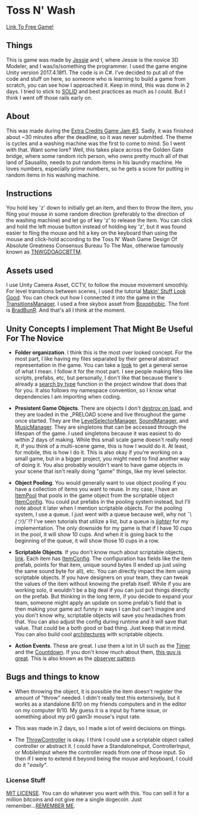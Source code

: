 # Toss N' Wash

[Link To Free Game!](https://therealdrew.itch.io/toss-n-wash)

## Things
This is game was made by [Jessie](https://github.com/JurassicJessie "3D Modeler") 
and I, where Jessie is the novice 3D Modeler, and I was/is/something the programmer.
I used the game engine Unity version 2017.4.18f1. The code is in C#.
I've decided to put all of the code and stuff on here, so someone who is learning to build a game from scratch, you can see how I approached it. Keep in mind, this was done in 2 days. I tried to stick to [SOLID](https://youtu.be/eIf3-aDTOOA) and best practices as much as I could. But I think I went off those rails early on.

## About
This was made during the  [Extra Credits Game Jam #3](https://itch.io/jam/extra-credits-game-jam-3 "FR33 GAM3").
Sadly, it was finished about ~30 minutes after the deadline, so it was never submitted.
The theme is cycles and a washing machine was the first to come to mind. So I went with that. Want some lore? Well, this takes place across the Golden Gate bridge, where some random rich person, who owns pretty much all of that land of Sausalito, needs to put random items in his laundry machine. He loves numbers, especially prime numbers, so he gets a score for putting in random items in his washing machine.

## Instructions
You hold key 'z' down to initially get an item, and then to throw the item, you fling your mouse in some random direction (preferably to the direction of the washing machine) and let go of key 'z' to release the item. You can click and hold the left mouse button instead of holding key 'z', but it was found easier to fling the mouse and hit a key on the keyboard than using the mouse and click-hold according to the Toss N' Wash Game Design Of Absolute Greatness Consensus Bureau To The Max, otherwise famously known as [TNWGDOAGCBTTM](https://www.youtube.com/watch?v=g9ixvD0_CmM "TNETENNBA").


## Assets used
I use Unity Camera Asset, CCTV, to follow the mouse movement smoothly. For level transitions between scenes, I used the tutorial [Makin' Stuff Look Good](https://www.youtube.com/watch?v=LnAoD7hgDxw). You can check out how I connected it into the game in the [TransitionsManager](https://github.com/TheDrw/WashingMachineGameJam/tree/master/WashingMachineGameJam/Assets/Camera). I used a free skybox asset from [Boxophobic](https://assetstore.unity.com/publishers/20529). The font is [BradBunR](https://github.com/TheDrw/WashingMachineGameJam/tree/master/WashingMachineGameJam/Assets/Core/Font). And that's all I think at the moment.

## Unity Concepts I implement That Might Be Useful For The Novice
* **Folder organization**. I think this is the most over looked concept. For the most part, I like having my files separated by their general abstract representation in the game. You can take a [look](/WashingMachineGameJam/Assets/) to get a general sense of what I mean. I follow it for the most part. I see people making files like scripts, prefabs, etc, but personally, I don't like that because there's already a [search by type](https://docs.unity3d.com/Manual/ProjectView.html) function in the project window that does that for you. It also follows my namespace convention, so I know what dependencies I am importing when coding.

* **Presistent Game Objects**. There are objects I don't [destroy on load](https://docs.unity3d.com/ScriptReference/Object.DontDestroyOnLoad.html), and they are loaded in the \_PRELOAD scene and live throughout the game once started. They are the [LevelSelectorManager](/WashingMachineGameJam/Assets/Core/LevelSelect/), 
[SoundManager](/WashingMachineGameJam/Assets/Core/Sound/), 
and [MusicManager](/WashingMachineGameJam/Assets/Core/Music). They are singletons that can be accessed through the lifespan of the game. I used singletons because it was easiest to do within 2 days of making. While this small scale game doesn't really need it, if you think of a multi-scene game, this is how I would do it. At least, for mobile, this is how I do it. This is also okay if you're working on a small game, but in a bigger project, you might need to find another way of doing it. You also probably wouldn't want to have game objects in your scene that isn't really doing "game" things, like my level selector. 

* **Object Pooling**. You would generally want to use object pooling if you have a collection of items you want to reuse. In my case, I have an [ItemPool](/WashingMachineGameJam/Assets/Interactables/ItemsPool.cs) that pools in the game object from the scriptable object [ItemConfig](/WashingMachineGameJam/Assets/Interactables/ItemConfig.cs). You could put prefabs in the pooling system instead, but I'll note about it later when I mention scriptable objects. For the pooling system, I use a queue. I just went with a queue because well, why not ¯\\_(ツ)_/¯!? I've seen tutorials that utilize a list, but a queue is [_lighter_](https://stackoverflow.com/questions/10380692/queuet-vs-listt) for my implementation. The only downside for my game is that if I have 10 cups in the pool, it will show 10 cups. And when it is going back to the beginning of the queue, it will show those 10 cups in a row.

* **Scriptable Objects**. If you don't know much about scriptable objects, [link](https://youtu.be/VBA1QCoEAX4).
Each item has [ItemConfig](/WashingMachineGameJam/Assets/Interactables/ItemConfig.cs). The configuration has fields like the item prefab, points for that item, unique sound bytes (I ended up just using the same sound byte for all), etc. You can directly impact the item using scriptable objects. If you have designers on your team, they can tweak the values of the item without knowing the prefab itself. While if you are working solo, it wouldn't be a big deal if you can just put things directly on the prefab. But thinking in the long term, if you decide to expand your team, someone might apply an update on some prefab's field that is then making your game act funny in ways I can but can't imagine and you don't know why, scriptable objects will save you headaches from that. You can also adjust the config during runtime and it will save that value. That could be a both good or bad thing. Just keep that in mind. You can also build cool [architectures](https://youtu.be/raQ3iHhE_Kk) with scriptable objects. 

* **Action Events**. These are great. I use them a lot in UI such as the [Timer](/WashingMachineGameJam/Assets/UI/Timer.cs) and the [Countdown](/WashingMachineGameJam/Assets/UI/Countdown.cs). If you don't know much about them, [this guy is great](https://youtu.be/Jrwr6Yk_044). This is also known as the [observer pattern](https://youtu.be/Yy7Dt2usGy0).

## Bugs and things to know
* When throwing the object, it is possible the item doesn't register the amount of "throw" needed. I didn't really test this extensively, but it works as a standalone 8/10 on my friends computers and in the editor on my computer 9/10. My guess it is a input by frame issue, or something about my pr0 gam3r mouse's input rate.

* This was made in 2 days, so I made a lot of weird decisions on things.

* The [ThrowController](/WashingMachineGameJam/Assets/Core/Controller/ThrowController.cs) is okay. I think I could use a scriptable object called controller or abstract it. I could have a StandaloneInput, ControllerInput, or MobileInput where the controller reads from one of those input. So then if I were to extend it beyond being the mouse and keyboard, I could do it "_easily_". 

### License Stuff
[MIT LICENSE](/LICENSE). You can do whatever you want with this. You can sell it for a million bitcoins and not give me a single dogecoin. Just remember...[REMEMBER ME](https://youtu.be/AYURxfaTdpY "Bender - Remember Me").

